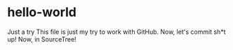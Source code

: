 # hello-world
Just a try
This file is just my try to work with GitHub. Now, let's commit sh*t up!
Now, in SourceTree!
